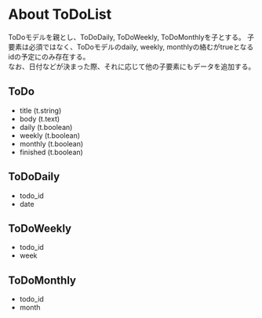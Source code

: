 # About ToDoList
ToDoモデルを親とし、ToDoDaily, ToDoWeekly, ToDoMonthlyを子とする。
子要素は必須ではなく、ToDoモデルのdaily, weekly, monthlyの絡むがtrueとなるidの予定にのみ存在する。  
なお、日付などが決まった際、それに応じて他の子要素にもデータを追加する。

## ToDo
- title     (t.string)
- body      (t.text)
- daily     (t.boolean)
- weekly    (t.boolean)
- monthly   (t.boolean)
- finished  (t.boolean)

## ToDoDaily
- todo_id
- date

## ToDoWeekly
- todo_id
- week

## ToDoMonthly
- todo_id
- month